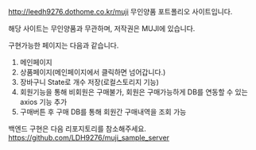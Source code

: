 http://leedh9276.dothome.co.kr/muji
무인양품 포트폴리오 사이트입니다.

해당 사이트는 무인양품과 무관하며, 저작권은 MUJI에 있습니다.

구현가능한 페이지는 다음과 같습니다.
1. 메인페이지
2. 상품페이지(메인페이지에서 클릭하면 넘어갑니다.)
3. 장바구니 State로 개수 저장(로컬스토리지 기능)
4. 회원기능을 통해 비회원은 구매불가, 회원은 구매가능하게 DB를 연동할 수 있는 axios 기능 추가
5. 구매버튼 후 구매 DB를 통해 회원간 구매내역을 조회 가능

백엔드 구현은 다음 리포지토리를 참소해주세요.
https://github.com/LDH9276/muji_sample_server
